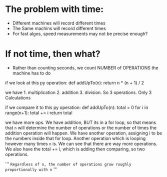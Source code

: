 # The problem with time:
- Different machines will record different times
- The Same machins will record different times
- For fast algos, speed measurements may not be precise enough?

# If not time, then what?
- Rather than counting seconds, we count NUMBER of OPERATIONS the machine has to do

if we look at this py operation:
    def addUpTo(n):
        return n * (n + 1) / 2

we have 1. multiplication 2. addition 3. division. So 3 operations. Only 3 Calculations

if we compare it to this py operation:
    def addUpTo(n):
        total = 0
        for i in range(n+1):
            total += i
        return total

we have more ops. We have addition, BUT its in a for loop, so that means
that `n` will determine the number of operations or the number of times the addition operation will happen. We have another operation, assigning i to be the numbers inside that for loop. Another operation which is looping however many times `n` is. We can see that there are way more operations. We also have the total += i, which is adding then comparing, so two operations.

'''
`Regardless of n, the number of operations grow roughly proportionally with n`
'''
